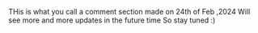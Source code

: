 THis is what you call a comment section made on 24th of Feb ,2024 
Will see more and more updates in the future time 
So stay tuned :)
